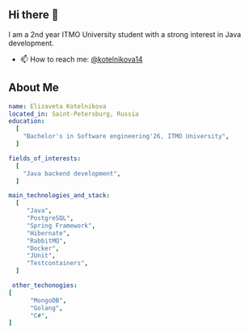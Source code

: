 ## Hi there 👋

I am a 2nd year ITMO University student with a strong interest in Java development.
- 📫 How to reach me: [@kotelnikova14](https://t.me/kotelnikova14)

## About Me
```yaml
name: Elizaveta Kotelnikova
located_in: Saint-Petersburg, Russia
education:
  [
    "Bachelor's in Software engineering'26, ITMO University",
  ]

fields_of_interests:
  [
    "Java backend development",
  ]

main_technologies_and_stack:
  [
     "Java",
     "PostgreSQL",
     "Spring Framework",
     "Hibernate",
     "RabbitMQ",
     "Docker",
     "JUnit",
     "Testcontainers",
  ]

 other_techonogies:
[
      "MongoDB",
      "Golang",
      "C#",
]

```
